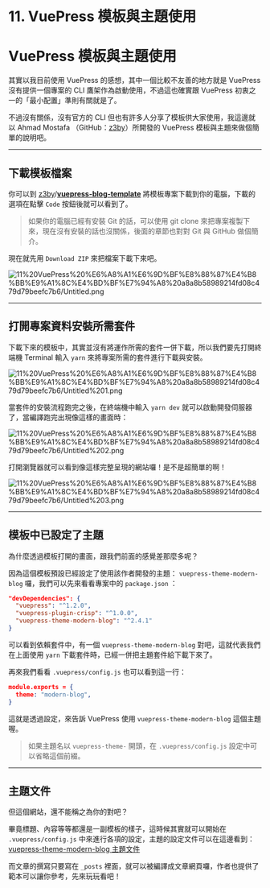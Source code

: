 # 11. VuePress 模板與主題使用

# VuePress 模板與主題使用

其實以我目前使用 VuePress 的感想，其中一個比較不友善的地方就是 VuePress 沒有提供一個專案的 CLI 鷹架作為啟動使用，不過這也確實跟 VuePress 初衷之一的「最小配置」準則有關就是了。

不過沒有關係，沒有官方的 CLI 但也有許多人分享了模板供大家使用，我這邊就以 Ahmad Mostafa （GitHub：[z3by](https://github.com/z3by)）所開發的 VuePress 模板與主題來做個簡單的說明吧。

---

## 下載模板檔案

你可以到 [z3by](https://github.com/z3by)/**[vuepress-blog-template](https://github.com/z3by/vuepress-blog-template)** 將模板專案下載到你的電腦，下載的選項在點擊 `Code` 按鈕後就可以看到了。

> 如果你的電腦已經有安裝 Git 的話，可以使用 git clone 來把專案複製下來，現在沒有安裝的話也沒關係，後面的章節也對對 Git 與 GitHub 做個簡介。

現在就先用 `Download ZIP` 來把檔案下載下來吧。

![11%20VuePress%20%E6%A8%A1%E6%9D%BF%E8%88%87%E4%B8%BB%E9%A1%8C%E4%BD%BF%E7%94%A8%20a8a8b58989214fd08c479d79beefc7b6/Untitled.png](11%20VuePress%20%E6%A8%A1%E6%9D%BF%E8%88%87%E4%B8%BB%E9%A1%8C%E4%BD%BF%E7%94%A8%20a8a8b58989214fd08c479d79beefc7b6/Untitled.png)

---

## 打開專案資料安裝所需套件

下載下來的模板中，其實並沒有將運作所需的套件一併下載，所以我們要先打開終端機 Terminal 輸入 `yarn` 來將專案所需的套件進行下載與安裝。

![11%20VuePress%20%E6%A8%A1%E6%9D%BF%E8%88%87%E4%B8%BB%E9%A1%8C%E4%BD%BF%E7%94%A8%20a8a8b58989214fd08c479d79beefc7b6/Untitled%201.png](11%20VuePress%20%E6%A8%A1%E6%9D%BF%E8%88%87%E4%B8%BB%E9%A1%8C%E4%BD%BF%E7%94%A8%20a8a8b58989214fd08c479d79beefc7b6/Untitled%201.png)

當套件的安裝流程跑完之後，在終端機中輸入 `yarn dev` 就可以啟動開發伺服器了，當編譯跑完出現像這樣的畫面時：

![11%20VuePress%20%E6%A8%A1%E6%9D%BF%E8%88%87%E4%B8%BB%E9%A1%8C%E4%BD%BF%E7%94%A8%20a8a8b58989214fd08c479d79beefc7b6/Untitled%202.png](11%20VuePress%20%E6%A8%A1%E6%9D%BF%E8%88%87%E4%B8%BB%E9%A1%8C%E4%BD%BF%E7%94%A8%20a8a8b58989214fd08c479d79beefc7b6/Untitled%202.png)

打開瀏覽器就可以看到像這樣完整呈現的網站囉！是不是超簡單的啊！

![11%20VuePress%20%E6%A8%A1%E6%9D%BF%E8%88%87%E4%B8%BB%E9%A1%8C%E4%BD%BF%E7%94%A8%20a8a8b58989214fd08c479d79beefc7b6/Untitled%203.png](11%20VuePress%20%E6%A8%A1%E6%9D%BF%E8%88%87%E4%B8%BB%E9%A1%8C%E4%BD%BF%E7%94%A8%20a8a8b58989214fd08c479d79beefc7b6/Untitled%203.png)

---

## 模板中已設定了主題

為什麼透過模板打開的畫面，跟我們前面的感覺差那麼多呢？

因為這個模板預設已經設定了使用該作者開發的主題： `vuepress-theme-modern-blog` 囉，我們可以先來看看專案中的 `package.json` ：

```json
"devDependencies": {
  "vuepress": "^1.2.0",
  "vuepress-plugin-crisp": "^1.0.0",
  "vuepress-theme-modern-blog": "^2.4.1"
}
```

可以看到依賴套件中，有一個 `vuepress-theme-modern-blog` 對吧，這就代表我們在上面使用 `yarn` 下載套件時，已經一併把主題套件給下載下來了。

再來我們看看 `.vuepress/config.js`  也可以看到這一行：

```json
module.exports = {
  theme: "modern-blog",
}
```

這就是透過設定，來告訴 VuePress 使用 `vuepress-theme-modern-blog` 這個主題喔。

> 如果主題名以 `vuepress-theme-` 開頭，在 `.vuepress/config.js` 設定中可以省略這個前綴。

---

## 主題文件

但這個網站，還不能稱之為你的對吧？

畢竟標題、內容等等都還是一副模板的樣子，這時候其實就可以開始在 `.vuepress/config.js` 中來進行各項的設定，主題的設定文件可以在這邊看到： [vuepress-theme-modern-blog 主題文件](https://github.com/z3by/vuepress-theme-modern-blog/blob/master/docs/theme-config.md)

而文章的撰寫只要寫在 `_posts` 裡面，就可以被編譯成文章網頁囉，作者也提供了範本可以讓你參考，先來玩玩看吧！